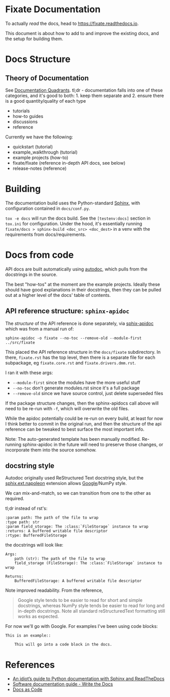 # Fixate Documentation

To actually _read_ the docs, head to https://fixate.readthedocs.io. 

This document is about how to add to and improve the existing docs, and the setup for building them.

# Docs Structure

## Theory of Documentation

See [Documentation Quadrants](https://dunnhq.com/posts/2023/documentation-quadrants/). tl;dr - documentation falls into one of these categories, and it's good to both: 1. keep them separate and 2. ensure there is a good quantity/quality of each type

- tutorials
- how-to guides
- discussions
- reference

Currently we have the following:

   - quickstart (tutorial)
   - example_walkthrough (tutorial)
   - example projects (how-to)
   - fixate/fixate (reference in-depth API docs, see below)
   - release-notes (reference)

# Building

The documentation build uses the Python-standard [Sphinx](https://www.sphinx-doc.org/), with configuration contained in `docs/conf.py`.

`tox -e docs` will run the docs build. See the `[testenv:docs]` section in `tox.ini` for configuration. Under the hood, it's essentially running `fixate/docs > sphinx-build <doc_src> <doc_dest>` in a venv with the requirements from docs/requirements.

# Docs from code

API docs are built automatically using [autodoc](https://www.sphinx-doc.org/en/master/usage/extensions/autodoc.html), which pulls from the docstrings in the source.

The best "how-tos" at the moment are the example projects. Ideally these should have good explanations in their docstrings, then they can be pulled out at a higher level of the docs' table of contents.

## API reference structure: `sphinx-apidoc`

The _structure_ of the API reference is done separately, via [sphix-apidoc](https://www.sphinx-doc.org/en/master/man/sphinx-apidoc.html) which was from a manual run of:

```
sphinx-apidoc -o fixate --no-toc --remove-old --module-first ../src/fixate
```

This placed the API reference structure in the `docs/fixate` subdirectory. In there, `fixate.rst` has the top level, then there is a separate file for each subpackage, eg `fixate.core.rst` and `fixate.drivers.dmm.rst`.

I ran it with these args:

- `--module-first` since the modules have the more useful stuff
- `--no-toc` don't generate modules.rst since it's a full package
- `--remove-old` since we have source control, just delete superseded files

If the package structure changes, then the sphinx-apidocs call above will need to be re-run with `-f`, which will overwrite the old files.

While the apidoc potentially could be re-run on every build, at least for now I think better to commit in the original run, and then the structure of the api reference can be tweaked to best surface the most important info.

Note: The auto-generated template has been manually modified. Re-running sphinx-apidoc in the future will need to preserve those changes, or incorporate them into the source somehow.

## docstring style

Autodoc originally used ReStructured Text docstring style, but the [sphix.ext.napoleon](https://www.sphinx-doc.org/en/master/usage/extensions/napoleon.html) extension allows [Google](https://www.sphinx-doc.org/en/master/usage/extensions/example_google.html#example-google)/NumPy style.

We can mix-and-match, so we can transition from one to the other as required.

tl;dr instead of rst's:

```
:param path: The path of the file to wrap
:type path: str
:param field_storage: The :class:`FileStorage` instance to wrap
:returns: A buffered writable file descriptor
:rtype: BufferedFileStorage
```

the docstrings will look like:

```
Args:
    path (str): The path of the file to wrap
    field_storage (FileStorage): The :class:`FileStorage` instance to wrap

Returns:
    BufferedFileStorage: A buffered writable file descriptor
```

Note improved readability. From the reference,

> Google style tends to be easier to read for short and simple docstrings, whereas NumPy style tends be easier to read for long and in-depth docstrings.
> Note all standard reStructuredText formatting still works as expected.

For now we'll go with Google.
For examples I've been using code blocks:

```
This is an example::

    This will go into a code block in the docs.
```



# References
- [An idiot’s guide to Python documentation with Sphinx and ReadTheDocs](https://samnicholls.net/2016/06/15/how-to-sphinx-readthedocs/)
- [Software documentation guide - Write the Docs](https://www.writethedocs.org/guide/)
- [Docs as Code](https://www.writethedocs.org/guide/docs-as-code/)